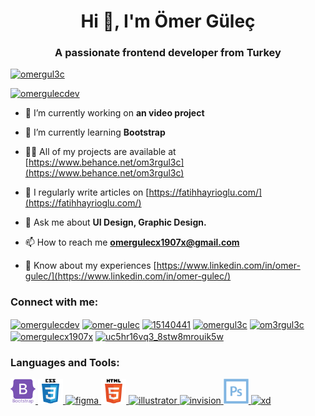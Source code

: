 <h1 align="center">Hi 👋, I'm Ömer Güleç</h1>
<h3 align="center">A passionate frontend developer from Turkey</h3>

<p align="left"> <a href="https://github.com/ryo-ma/github-profile-trophy"><img src="https://github-profile-trophy.vercel.app/?username=omergul3c" alt="omergul3c" /></a> </p>

<p align="left"> <a href="https://twitter.com/omergulecdev" target="blank"><img src="https://img.shields.io/twitter/follow/omergulecdev?logo=twitter&style=for-the-badge" alt="omergulecdev" /></a> </p>

- 🔭 I’m currently working on **an video project**

- 🌱 I’m currently learning **Bootstrap**

- 👨‍💻 All of my projects are available at [https://www.behance.net/om3rgul3c](https://www.behance.net/om3rgul3c)

- 📝 I regularly write articles on [https://fatihhayrioglu.com/](https://fatihhayrioglu.com/)

- 💬 Ask me about **UI Design, Graphic Design.**

- 📫 How to reach me **omergulecx1907x@gmail.com**

- 📄 Know about my experiences [https://www.linkedin.com/in/omer-gulec/](https://www.linkedin.com/in/omer-gulec/)

<h3 align="left">Connect with me:</h3>
<p align="left">
<a href="https://twitter.com/omergulecdev" target="blank"><img align="center" src="https://raw.githubusercontent.com/rahuldkjain/github-profile-readme-generator/master/src/images/icons/Social/twitter.svg" alt="omergulecdev" height="30" width="40" /></a>
<a href="https://linkedin.com/in/omer-gulec" target="blank"><img align="center" src="https://raw.githubusercontent.com/rahuldkjain/github-profile-readme-generator/master/src/images/icons/Social/linked-in-alt.svg" alt="omer-gulec" height="30" width="40" /></a>
<a href="https://stackoverflow.com/users/15140441" target="blank"><img align="center" src="https://raw.githubusercontent.com/rahuldkjain/github-profile-readme-generator/master/src/images/icons/Social/stack-overflow.svg" alt="15140441" height="30" width="40" /></a>
<a href="https://instagram.com/omergul3c" target="blank"><img align="center" src="https://raw.githubusercontent.com/rahuldkjain/github-profile-readme-generator/master/src/images/icons/Social/instagram.svg" alt="omergul3c" height="30" width="40" /></a>
<a href="https://www.behance.net/om3rgul3c" target="blank"><img align="center" src="https://raw.githubusercontent.com/rahuldkjain/github-profile-readme-generator/master/src/images/icons/Social/behance.svg" alt="om3rgul3c" height="30" width="40" /></a>
<a href="https://medium.com/omergulecx1907x" target="blank"><img align="center" src="https://raw.githubusercontent.com/rahuldkjain/github-profile-readme-generator/master/src/images/icons/Social/medium.svg" alt="omergulecx1907x" height="30" width="40" /></a>
<a href="https://www.youtube.com/c/uc5hr16vq3_8stw8mrouik5w" target="blank"><img align="center" src="https://raw.githubusercontent.com/rahuldkjain/github-profile-readme-generator/master/src/images/icons/Social/youtube.svg" alt="uc5hr16vq3_8stw8mrouik5w" height="30" width="40" /></a>
</p>

<h3 align="left">Languages and Tools:</h3>
<p align="left"> <a href="https://getbootstrap.com" target="_blank" rel="noreferrer"> <img src="https://raw.githubusercontent.com/devicons/devicon/master/icons/bootstrap/bootstrap-plain-wordmark.svg" alt="bootstrap" width="40" height="40"/> </a> <a href="https://www.w3schools.com/css/" target="_blank" rel="noreferrer"> <img src="https://raw.githubusercontent.com/devicons/devicon/master/icons/css3/css3-original-wordmark.svg" alt="css3" width="40" height="40"/> </a> <a href="https://www.figma.com/" target="_blank" rel="noreferrer"> <img src="https://www.vectorlogo.zone/logos/figma/figma-icon.svg" alt="figma" width="40" height="40"/> </a> <a href="https://www.w3.org/html/" target="_blank" rel="noreferrer"> <img src="https://raw.githubusercontent.com/devicons/devicon/master/icons/html5/html5-original-wordmark.svg" alt="html5" width="40" height="40"/> </a> <a href="https://www.adobe.com/in/products/illustrator.html" target="_blank" rel="noreferrer"> <img src="https://www.vectorlogo.zone/logos/adobe_illustrator/adobe_illustrator-icon.svg" alt="illustrator" width="40" height="40"/> </a> <a href="https://www.invisionapp.com/" target="_blank" rel="noreferrer"> <img src="https://www.vectorlogo.zone/logos/invisionapp/invisionapp-icon.svg" alt="invision" width="40" height="40"/> </a> <a href="https://www.photoshop.com/en" target="_blank" rel="noreferrer"> <img src="https://raw.githubusercontent.com/devicons/devicon/master/icons/photoshop/photoshop-line.svg" alt="photoshop" width="40" height="40"/> </a> <a href="https://www.adobe.com/products/xd.html" target="_blank" rel="noreferrer"> <img src="https://cdn.worldvectorlogo.com/logos/adobe-xd.svg" alt="xd" width="40" height="40"/> </a> </p>
